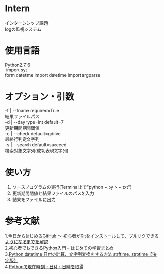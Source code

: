 # Intern
インターンシップ課題  
logの監視システム
# 使用言語
Python2.7.16  
  import sys  
  form datetime import datetime
  import argparse
# オプション・引数
-f | --fname required=True  
  結果ファイルパス  
-d | --day type=int default=7  
  更新期間期間閾値  
-c | --check default=gdrive  
  最終行判定文字列  
-s | --search default=succeed  
  検索対象文字列(成功表現文字列)
# 使い方
1. ソースプログラムの実行(Terminal上で"python ~.py > ~.txt")  
2. 更新期間閾値と結果ファイルのパスを入力  
3. 結果をファイルに出力
# 参考文献
1.[今日からはじめるGitHub 〜 初心者がGitをインストールして、プルリクできるようになるまでを解説](https://employment.en-japan.com/engineerhub/entry/2017/01/31/110000)  
2.[初心者でもできるPython入門 – はじめての学習まとめ](https://codeaid.jp/py-novice/)  
3.[Python datetime 日付の計算、文字列変換をする方法 strftime, strptime【決定版】](https://qiita.com/7110/items/4ece0ce9be0ce910ee90)  
4.[Pythonで現在時刻・日付・日時を取得](https://note.nkmk.me/python-datetime-now-today/)  
